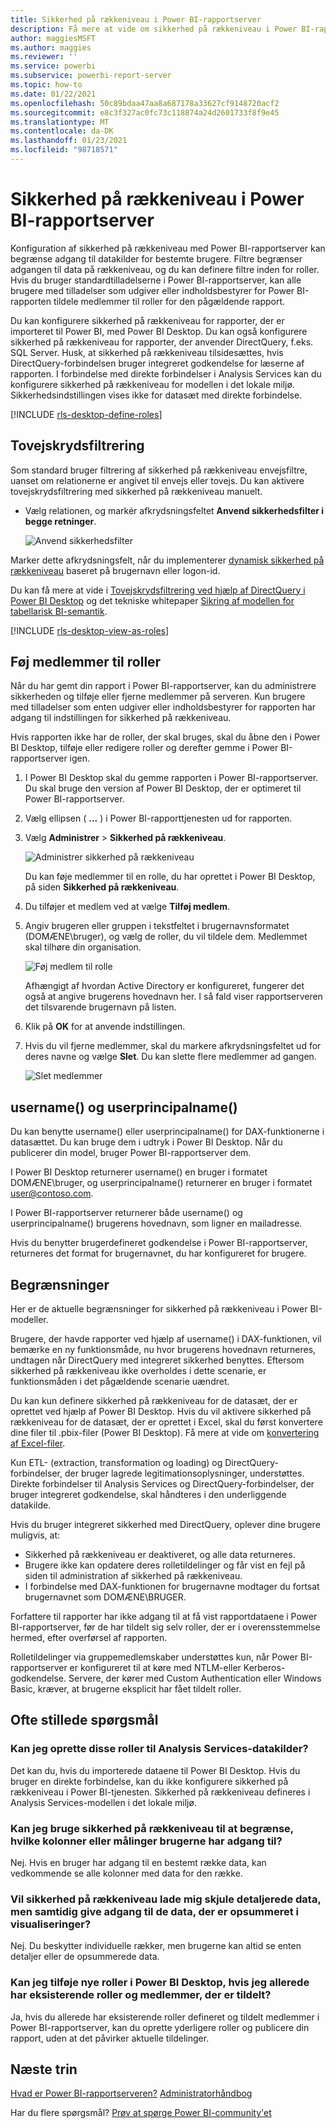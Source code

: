 ```yaml
---
title: Sikkerhed på rækkeniveau i Power BI-rapportserver
description: Få mere at vide om sikkerhed på rækkeniveau i Power BI-rapportserver.
author: maggiesMSFT
ms.author: maggies
ms.reviewer: ''
ms.service: powerbi
ms.subservice: powerbi-report-server
ms.topic: how-to
ms.date: 01/22/2021
ms.openlocfilehash: 50c89bdaa47aa8a687178a33627cf9148720acf2
ms.sourcegitcommit: e8c3f327ac0fc73c118874a24d2601733f8f9e45
ms.translationtype: MT
ms.contentlocale: da-DK
ms.lasthandoff: 01/23/2021
ms.locfileid: "98718571"
---
```

# <a name="row-level-security-rls-in-power-bi-report-server"></a>Sikkerhed på rækkeniveau i Power BI-rapportserver

Konfiguration af sikkerhed på rækkeniveau med Power BI-rapportserver kan begrænse adgang til datakilder for bestemte brugere. Filtre begrænser adgangen til data på rækkeniveau, og du kan definere filtre inden for roller.  Hvis du bruger standardtilladelserne i Power BI-rapportserver, kan alle brugere med tilladelser som udgiver eller indholdsbestyrer for Power BI-rapporten tildele medlemmer til roller for den pågældende rapport.    

Du kan konfigurere sikkerhed på rækkeniveau for rapporter, der er importeret til Power BI, med Power BI Desktop. Du kan også konfigurere sikkerhed på rækkeniveau for rapporter, der anvender DirectQuery, f.eks. SQL Server.  Husk, at sikkerhed på rækkeniveau tilsidesættes, hvis DirectQuery-forbindelsen bruger integreret godkendelse for læserne af rapporten. I forbindelse med direkte forbindelser i Analysis Services kan du konfigurere sikkerhed på rækkeniveau for modellen i det lokale miljø. Sikkerhedsindstillingen vises ikke for datasæt med direkte forbindelse. 

[!INCLUDE [rls-desktop-define-roles](../includes/rls-desktop-define-roles.md)]

## <a name="bidirectional-cross-filtering"></a>Tovejskrydsfiltrering

Som standard bruger filtrering af sikkerhed på rækkeniveau envejsfiltre, uanset om relationerne er angivet til envejs eller tovejs. Du kan aktivere tovejskrydsfiltrering med sikkerhed på rækkeniveau manuelt.

- Vælg relationen, og markér afkrydsningsfeltet **Anvend sikkerhedsfilter i begge retninger**. 

    ![Anvend sikkerhedsfilter](media/row-level-security-report-server/rls-apply-security-filter.png)

Marker dette afkrydsningsfelt, når du implementerer [dynamisk sikkerhed på rækkeniveau](/analysis-services/tutorial-tabular-1200/supplemental-lesson-implement-dynamic-security-by-using-row-filters) baseret på brugernavn eller logon-id. 

Du kan få mere at vide i [Tovejskrydsfiltrering ved hjælp af DirectQuery i Power BI Desktop](../transform-model/desktop-bidirectional-filtering.md) og det tekniske whitepaper [Sikring af modellen for tabellarisk BI-semantik](https://download.microsoft.com/download/D/2/0/D20E1C5F-72EA-4505-9F26-FEF9550EFD44/Securing%20the%20Tabular%20BI%20Semantic%20Model.docx).

[!INCLUDE [rls-desktop-view-as-roles](../includes/rls-desktop-view-as-roles.md)]


## <a name="add-members-to-roles"></a>Føj medlemmer til roller 

Når du har gemt din rapport i Power BI-rapportserver, kan du administrere sikkerheden og tilføje eller fjerne medlemmer på serveren. Kun brugere med tilladelser som enten udgiver eller indholdsbestyrer for rapporten har adgang til indstillingen for sikkerhed på rækkeniveau.

 Hvis rapporten ikke har de roller, der skal bruges, skal du åbne den i Power BI Desktop, tilføje eller redigere roller og derefter gemme i Power BI-rapportserver igen. 

1. I Power BI Desktop skal du gemme rapporten i Power BI-rapportserver. Du skal bruge den version af Power BI Desktop, der er optimeret til Power BI-rapportserver.
2. Vælg ellipsen ( **...** ) i Power BI-rapporttjenesten ud for rapporten. 

3. Vælg **Administrer** > **Sikkerhed på rækkeniveau**. 

     ![Administrer sikkerhed på rækkeniveau](media/row-level-security-report-server/power-bi-report-server-rls-dialog.png)

    Du kan føje medlemmer til en rolle, du har oprettet i Power BI Desktop, på siden **Sikkerhed på rækkeniveau**.

5. Du tilføjer et medlem ved at vælge **Tilføj medlem**.

1. Angiv brugeren eller gruppen i tekstfeltet i brugernavnsformatet (DOMÆNE\bruger), og vælg de roller, du vil tildele dem. Medlemmet skal tilhøre din organisation.   

    ![Føj medlem til rolle](media/row-level-security-report-server/power-bi-report-server-add-members.png)

    Afhængigt af hvordan Active Directory er konfigureret, fungerer det også at angive brugerens hovednavn her. I så fald viser rapportserveren det tilsvarende brugernavn på listen.

1. Klik på **OK** for at anvende indstillingen.   

8. Hvis du vil fjerne medlemmer, skal du markere afkrydsningsfeltet ud for deres navne og vælge **Slet**.  Du kan slette flere medlemmer ad gangen. 

    ![Slet medlemmer](media/row-level-security-report-server/power-bi-report-server-delete-members.png)


## <a name="username-and-userprincipalname"></a>username() og userprincipalname()

Du kan benytte username() eller userprincipalname() for DAX-funktionerne i datasættet. Du kan bruge dem i udtryk i Power BI Desktop. Når du publicerer din model, bruger Power BI-rapportserver dem.

I Power BI Desktop returnerer username() en bruger i formatet DOMÆNE\bruger, og userprincipalname() returnerer en bruger i formatet user@contoso.com.

I Power BI-rapportserver returnerer både username() og userprincipalname() brugerens hovednavn, som ligner en mailadresse.

Hvis du benytter brugerdefineret godkendelse i Power BI-rapportserver, returneres det format for brugernavnet, du har konfigureret for brugere.  

## <a name="limitations"></a>Begrænsninger 

Her er de aktuelle begrænsninger for sikkerhed på rækkeniveau i Power BI-modeller. 

Brugere, der havde rapporter ved hjælp af username() i DAX-funktionen, vil bemærke en ny funktionsmåde, nu hvor brugerens hovednavn returneres, undtagen når DirectQuery med integreret sikkerhed benyttes.  Eftersom sikkerhed på rækkeniveau ikke overholdes i dette scenarie, er funktionsmåden i det pågældende scenarie uændret.

Du kan kun definere sikkerhed på rækkeniveau for de datasæt, der er oprettet ved hjælp af Power BI Desktop. Hvis du vil aktivere sikkerhed på rækkeniveau for de datasæt, der er oprettet i Excel, skal du først konvertere dine filer til .pbix-filer (Power BI Desktop). Få mere at vide om [konvertering af Excel-filer](../connect-data/desktop-import-excel-workbooks.md).

Kun ETL- (extraction, transformation og loading) og DirectQuery-forbindelser, der bruger lagrede legitimationsoplysninger, understøttes. Direkte forbindelser til Analysis Services og DirectQuery-forbindelser, der bruger integreret godkendelse, skal håndteres i den underliggende datakilde. 

Hvis du bruger integreret sikkerhed med DirectQuery, oplever dine brugere muligvis, at:
- Sikkerhed på rækkeniveau er deaktiveret, og alle data returneres.
- Brugere ikke kan opdatere deres rolletildelinger og får vist en fejl på siden til administration af sikkerhed på rækkeniveau.
- I forbindelse med DAX-funktionen for brugernavne modtager du fortsat brugernavnet som DOMÆNE\BRUGER. 

Forfattere til rapporter har ikke adgang til at få vist rapportdataene i Power BI-rapportserver, før de har tildelt sig selv roller, der er i overensstemmelse hermed, efter overførsel af rapporten. 

Rolletildelinger via gruppemedlemskaber understøttes kun, når Power BI-rapportserver er konfigureret til at køre med NTLM-eller Kerberos-godkendelse. Servere, der kører med Custom Authentication eller Windows Basic, kræver, at brugerne eksplicit har fået tildelt roller.
 

## <a name="faq"></a>Ofte stillede spørgsmål 

### <a name="can-i-create-these-roles-for-analysis-services-data-sources"></a>Kan jeg oprette disse roller til Analysis Services-datakilder? 

Det kan du, hvis du importerede dataene til Power BI Desktop. Hvis du bruger en direkte forbindelse, kan du ikke konfigurere sikkerhed på rækkeniveau i Power BI-tjenesten. Sikkerhed på rækkeniveau defineres i Analysis Services-modellen i det lokale miljø. 

### <a name="can-i-use-rls-to-limit-the-columns-or-measures-accessible-by-my-users"></a>Kan jeg bruge sikkerhed på rækkeniveau til at begrænse, hvilke kolonner eller målinger brugerne har adgang til? 

Nej. Hvis en bruger har adgang til en bestemt række data, kan vedkommende se alle kolonner med data for den række. 

### <a name="does-rls-let-me-hide-detailed-data-but-give-access-to-data-summarized-in-visuals"></a>Vil sikkerhed på rækkeniveau lade mig skjule detaljerede data, men samtidig give adgang til de data, der er opsummeret i visualiseringer? 

Nej. Du beskytter individuelle rækker, men brugerne kan altid se enten detaljer eller de opsummerede data. 

### <a name="can-i-add-new-roles-in-power-bi-desktop-if-i-already-have-existing-roles-and-members-assigned"></a>Kan jeg tilføje nye roller i Power BI Desktop, hvis jeg allerede har eksisterende roller og medlemmer, der er tildelt? 

Ja, hvis du allerede har eksisterende roller defineret og tildelt medlemmer i Power BI-rapportserver, kan du oprette yderligere roller og publicere din rapport, uden at det påvirker aktuelle tildelinger. 
 

## <a name="next-steps"></a>Næste trin

[Hvad er Power BI-rapportserveren?](get-started.md) 
[Administratorhåndbog](admin-handbook-overview.md)  

Har du flere spørgsmål? [Prøv at spørge Power BI-community'et](https://community.powerbi.com/)
